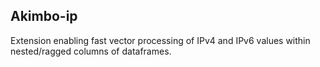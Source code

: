 Akimbo-ip
---------

Extension enabling fast vector processing of IPv4 and IPv6 values
within nested/ragged columns of dataframes.
